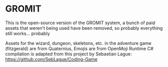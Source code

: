 # GROMIT
This is the open-source version of the GROMIT system, a bunch of paid assets that weren't being used have been removed, so probably everything still works... probably

Assets for the wizard, dungeon, skeletons, etc. in the adventure game (fitzgerald) are from Quaternius, Emojis are from OpenMoji
Runtime C# compilation is adapted from this project by Sebastian Lague: https://github.com/SebLague/Coding-Game
